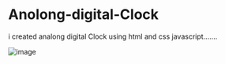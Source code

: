 # Anolong-digital-Clock
i created analong digital Clock using html and css javascript.......

![image](https://github.com/user-attachments/assets/79965daf-8604-4b05-ad55-5f73b61aa541)

